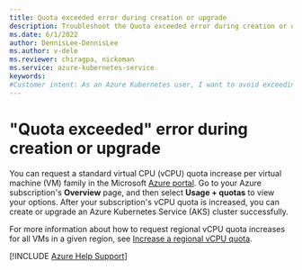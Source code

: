 ```yaml
---
title: Quota exceeded error during creation or upgrade
description: Troubleshoot the Quota exceeded error during creation or upgrade of an Azure Kubernetes Service (AKS) cluster.
ms.date: 6/1/2022
author: DennisLee-DennisLee
ms.author: v-dele
ms.reviewer: chiragpa, nickoman
ms.service: azure-kubernetes-service
keywords:
#Customer intent: As an Azure Kubernetes user, I want to avoid exceeding a "Quota exceeded" error for virtual CPU (vCPU) usage so that I can create or upgrade an Azure Kubernetes Service (AKS) cluster successfully.
---
```

# "Quota exceeded" error during creation or upgrade

You can request a standard virtual CPU (vCPU) quota increase per virtual machine (VM) family in the Microsoft [Azure portal](https://portal.azure.com). Go to your Azure subscription's **Overview** page, and then select **Usage + quotas** to view your options. After your subscription's vCPU quota is increased, you can create or upgrade an Azure Kubernetes Service (AKS) cluster successfully.

For more information about how to request regional vCPU quota increases for all VMs in a given region, see [Increase a regional vCPU quota](/azure/azure-portal/supportability/regional-quota-requests#increase-a-regional-vcpu-quota).

[!INCLUDE [Azure Help Support](../../includes/azure-help-support.md)]
